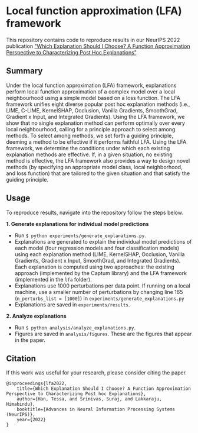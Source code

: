 # Local function approximation (LFA) framework

This repository contains code to reproduce results in our NeurIPS 2022 publication ["Which Explanation Should I Choose? A Function Approximation Perspective to Characterizing Post Hoc Explanations"](https://arxiv.org/abs/2206.01254). 


## Summary

Under the local function approximation (LFA) framework, explanations perform local function approximation of a complex model over a local neighbourhood using a simple model based on a loss function. The LFA framework unifies eight diverse popular post hoc explanation methods (i.e., LIME, C-LIME, KernelSHAP, Occlusion, Vanilla Gradients, SmoothGrad, Gradient x Input, and Integrated Gradients). Using the LFA framework, we show that no single explanation method can perform optimally over every local neighbourhood, calling for a principle approach to select among methods. To select among methods, we set forth a guiding principle, deeming a method to be effective if it performs faithful LFA. Using the LFA framework, we determine the conditions under which each existing explanation methods are effective. If, in a given situation, no existing method is effective, the LFA framework also provides a way to design novel methods (by specifying an appropriate model class, local neighborhood, and loss function) that are tailored to the given situation and that satisfy the guiding principle.


## Usage

To reproduce results, navigate into the repository follow the steps below.

**1. Generate explanations for individual model predictions**
   
   * Run `$ python experiments/generate_explanations.py`.
   * Explanations are generated to explain the individual model predictions of each model (four regression models and four classification models) using each explanation method (LIME, KernelSHAP, Occlusion, Vanilla Gradients, Gradient x Input, SmoothGrad, and Integrated Gradients). Each explanation is computed using two approaches: the existing approach (implemented by the Captum library) and the LFA framework (implemented in the `lfa` folder).
   * Explanations use 1000 perturbations per data point. If running on a local machine, use a smaller number of perturbations by changing line 165 (`n_perturbs_list = [1000]`) in `experiments/generate_explanations.py`
   * Explanations are saved in `experiments/results`.

**2. Analyze explanations**
   
   * Run `$ python analysis/analyze_explanations.py`.
   * Figures are saved in `analysis/figures`. These are the figures that appear in the paper.


## Citation

If this work was useful for your research, please consider citing the paper.

```
@inproceedings{lfa2022,
    title={Which Explanation Should I Choose? A Function Approximation Perspective to Characterizing Post hoc Explanations},
    author={Han, Tessa, and Srinivas, Suraj, and Lakkaraju, Himabindu},
    booktitle={Advances in Neural Information Processing Systems (NeurIPS)},
    year={2022}
}
```

